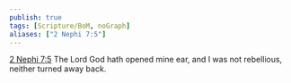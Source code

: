 ```yaml
---
publish: true
tags: [Scripture/BoM, noGraph]
aliases: ["2 Nephi 7:5"]
---
```

[2 Nephi 7:5](https://churchofjesuschrist.org/study/scriptures/bofm/2-ne/7?lang=eng&id=p5#p5) The Lord God hath opened mine ear, and I was not rebellious, neither turned away back.
